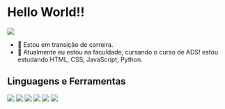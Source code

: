 <h1>Hello World!!</h1>
 
 <img src="https://png.pngtree.com/element_our/20200702/ourlarge/pngtree-cartoon-earth-outline-element-image_2284081.jpg">

- 🔭 Estou em transição de carreira.
- 🌱 Atualmente eu estou na faculdade, cursando o curso de ADS! estou estudando HTML, CSS, JavaScript, Python.

<h2> Linguagens e Ferramentas</h2>
 <div> 
  <img src="https://img.shields.io/badge/HTML-239120?style=for-the-badge&logo=html5&logoColor=white">
   <img src="https://img.shields.io/badge/CSS-239120?&style=for-the-badge&logo=css3&logoColor=white">
     <img src="https://img.shields.io/badge/JavaScript-F7DF1E?style=for-the-badge&logo=javascript&logoColor=black">
      <img src="https://img.shields.io/badge/GitHub-100000?style=for-the-badge&logo=github&logoColor=white">
      <img src="https://img.shields.io/badge/Git-E34F26?style=for-the-badge&logo=git&logoColor=white">
      <img src="https://uaipython.gitlab.io/img/python_logo.png">
       
  
  </div>
